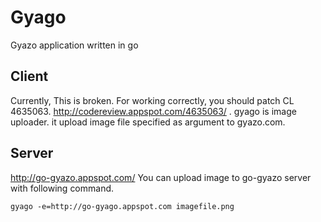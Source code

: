 Gyago
=====

Gyazo application written in go

Client
------

Currently, This is broken.
For working correctly, you should patch CL 4635063.
http://codereview.appspot.com/4635063/ . gyago is image uploader. it upload image file specified as argument to gyazo.com.


Server
------

http://go-gyazo.appspot.com/
You can upload image to go-gyazo server with following command.

    gyago -e=http://go-gyago.appspot.com imagefile.png


